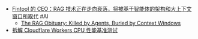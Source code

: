 - [Fintool 的 CEO：RAG 技术正在走向衰落，将被基于智能体的架构和大上下文窗口所取代](https://x.com/shao__meng/status/1977931211998973975) #AI
	- [The RAG Obituary: Killed by Agents, Buried by Context Windows](https://www.nicolasbustamante.com/p/the-rag-obituary-killed-by-agents)
- [拆解 Cloudflare Workers CPU 性能基准测试](https://blog.cloudflare.com/unpacking-cloudflare-workers-cpu-performance-benchmarks/)
